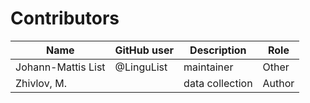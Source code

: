 # Contributors

Name | GitHub user | Description | Role
--- | --- | --- | ---
Johann-Mattis List | @LinguList | maintainer | Other 
Zhivlov, M. | | data collection | Author
